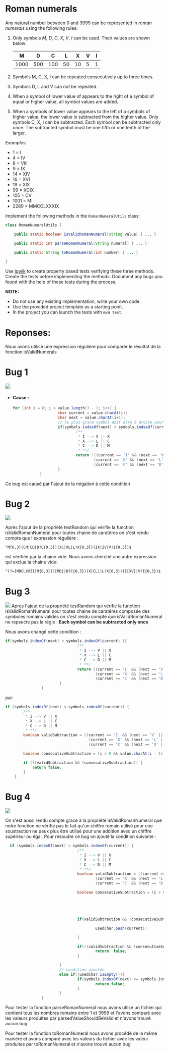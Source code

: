 # Roman numerals

Any natural number between 0 and 3999 can be represented in *roman numerals* using the following rules:

1. Only symbols *M*, *D*, *C*, *X*, *V*, *I* can be used. Their values are shown below:

    |   M  |  D  |  C  | L  |  X | V | I |
    |------|-----|-----|----|----|---|---|
    | 1000 | 500 | 100 | 50 | 10 | 5 | 1 |

2. Symbols M, C, X, I can be repeated consecutively up to three times.
3. Symbols D, L and V can not be repeated.
4. When a symbol of lower value of appears to the right of a symbol of equal or higher value, all symbol values are added.
5. When a symbols of lower value appears to the left of a symbols of higher value, the lower value is subtracted from the higher value. Only symbols C, X, I can be subtracted. Each symbol can be subtracted only once. The subtracted symbol must be one fifth or one tenth of the larger.

*Examples:*

-    1 = I
-    4 = IV
-    8 = VIII
-    9 = IX
-   14 = XIV
-   16 = XVI
-   19 = XIX
-   99 = XCIX
-  105 = CV
- 1001 = MI
- 2289 = MMCCLXXXIX

Implement the following methods in the `RomanNumeralUtils` class:

```java
class RomanNumeralUtils {

    public static boolean isValidRomanNumeral(String value) { ... }

    public static int parseRomanNumeral(String numeral) { ... }

    public static String toRomanNumeral(int number) { ... }

}
```

Use [jqwik](https://jqwik.net/) to create property based tests verifying these three methods. Create the tests before implementing the methods. Document any bugs you found with the help of these tests during the process.

**NOTE:** 
- Do not use any existing implementation, write your own code. 
- Use the provided project template as a starting point.
- In the project you can launch the tests with `mvn test`.


# Reponses:


Nous avons utilisé une expression régulière pour comparer le résultat de la fonction isValidNumerals
# Bug 1
![](bug3.png)

- #### Cause : 
    ```java
   for (int i = 0; i < value.length() - 1; i++) {
                        char current = value.charAt(i);
                        char next = value.charAt(i+1);
                        // le plus grand symbol doit etre à droite pour la soustraction
                        if(symbols.indexOf(next) < symbols.indexOf(current) ){
                                /**
                                 * I --> V || X
                                 * X --> L || C
                                 * C --> D || M
                                 * **/
                                return !((current == 'I' && (next == 'V' || next == 'X'))||
                                        (current == 'X' && (next == 'L' || next == 'C'))||
                                        (current == 'C' && (next == 'D' || next == 'M')));
                        }
                }
  ```
Ce bug est causé par l'ajout de la négation à cette condition

# Bug 2

![](Bug4.png)

Après l'ajout de la propriété testRandom qui vérifie  la function  isValidRomanNumeral pour toutes
chaine de caratéres on s'est rendu compte que l'expression régulière :
```regexp
^M{0,3}(CM|CD|D?C{0,3})(XC|XL|L?X{0,3})(IX|IV|V?I{0,3})$
```
est vérifiée par la chaine vide.
Nous avons cherché une autre expression qui exclue la chaine vide:
```regexp
^(?=[MDCLXVI])M{0,3}(C[MD]|D?C{0,3})(X[CL]|L?X{0,3})(I[XV]|V?I{0,3})$
```

# Bug 3

![](Bug5.png)
Après l'ajout de la propriété testRandom qui vérifie  la function  isValidRomanNumeral pour toutes
chaine de caratéres composée des symboles romains valides  on s'est rendu compte que isValidRomanNumeral ne repsecte
pas la règle : <strong>Each symbol can be subtracted only once</strong>

Nous avons changé cette condition :

```java
if(symbols.indexOf(next) < symbols.indexOf(current) ){
                                /**
                                 * I --> V || X
                                 * X --> L || C
                                 * C --> D || M
                                 * **/
                                return ((current == 'I' && (next == 'V' || next == 'X'))||
                                        (current == 'X' && (next == 'L' || next == 'C'))||
                                        (current == 'C' && (next == 'D' || next == 'M')));
                        }
                }
```
par:
```java
if (symbols.indexOf(next) < symbols.indexOf(current)) {
        /**
         * I --> V || X
         * X --> L || C
         * C --> D || M
         * **/
        boolean validSubtraction = ((current == 'I' && (next == 'V' || next == 'X')) ||
                                     (current == 'X' && (next == 'L' || next == 'C')) ||
                                     (current == 'C' && (next == 'D' || next == 'M')));

        boolean consecutiveSubtraction = (i > 0 && value.charAt(i - 1) == current);

        if (!(validSubtraction && !consecutiveSubtraction)) {
            return false;
        }
    }
```
# Bug 4

![](Bug6.png)

On s'est aussi rendu compte grace à la propriété isValidRomanNumeral que notre fonction ne vérifie pas le fait qu'un chiffre
romain utilisé pour une soustraction ne peux plus être utilisé pour une addition avec un chiffre supérieur ou égal.
Pour résoudre ce bug on ajouté la condition suivante : 

```java
  if (symbols.indexOf(next) < symbols.indexOf(current)) {
                                /**
                                 * I --> V || X
                                 * X --> L || C
                                 * C --> D || M
                                 * **/
                                boolean validSubtraction = ((current == 'I' && (next == 'V' || next == 'X')) ||
                                        (current == 'X' && (next == 'L' || next == 'C')) ||
                                        (current == 'C' && (next == 'D' || next == 'M')));

                                boolean consecutiveSubtraction = (i > 0 && value.charAt(i - 1) == current);





                                if(validSubtraction && !consecutiveSubtraction){

                                        usedChar.push(current);

                                }

                                if(!(validSubtraction && !consecutiveSubtraction)){
                                        return  false;
                                }

                        }
                        // condition ajoutée
                        else if(!usedChar.isEmpty()){
                                if(symbols.indexOf(next) <= symbols.indexOf(usedChar.pop())){
                                        return false;
                                }
                        }
                }
```

Pour tester la fonction parseRomanNumeral nous avons utlisé un fichier qui contient tous les nombres romains entre 1 et 3999
et l'avons comparé avec les valeurs produites par parsedValueShouldBeValid et n'avons trouvé aucun bug

Pour tester la fonction toRomanNumeral nous avons procédé de la même manière et avons comparé avec les valeurs du fichier avec
les valeur produites par toRomanNumeral et n'avons trouvé aucun bug
